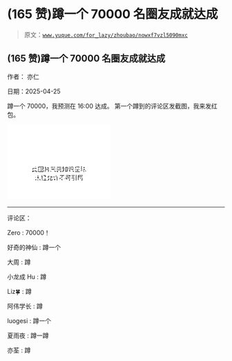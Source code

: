 # (165 赞)蹲一个 70000 名圈友成就达成

> 原文：[`www.yuque.com/for_lazy/zhoubao/nowxf7vzl5090mxc`](https://www.yuque.com/for_lazy/zhoubao/nowxf7vzl5090mxc)

## (165 赞)蹲一个 70000 名圈友成就达成

作者： 亦仁

日期：2025-04-25

蹲一个 70000，我预测在 16:00 达成。 第一个蹲到的评论区发截图，我来发红包。

![](img/d1805ada11a8fc782becfdb40981af70.png "None")

* * *

评论区：

Zero : 70000！

好奇的神仙 : 蹲一个

大周 : 蹲

小龙成 Hu : 蹲

Liz🍀 : 蹲

阿伟学长 : 蹲

luogesi : 蹲一个

夏雨夜 : 蹲一蹲

亦荃 : 蹲